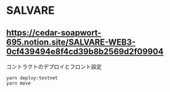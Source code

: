 # SALVARE

## https://cedar-soapwort-695.notion.site/SALVARE-WEB3-0cf439494e8f4cd39b8b2569d2f09904


コントラクトのデプロイとフロント設定
```
yarn deploy:testnet
yarn move
```
